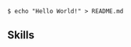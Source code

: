 ```shell
$ echo "Hello World!" > README.md
```

## Skills

<p align="left">
   <a href="">
    <img src="https://skillicons.dev/icons?i=ts,js,ruby,gherkin,docker,linux,mac_os" alt="" />
  </a>
</p>
